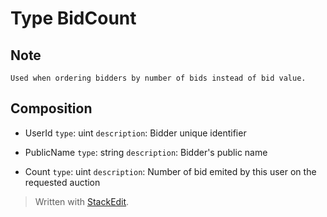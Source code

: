 Type BidCount
============

 Note
----------------
	Used when ordering bidders by number of bids instead of bid value.

Composition
----------------


- UserId
	`type`: uint
	`description`: Bidder unique identifier

- PublicName
	`type`: string
	`description`: Bidder's public name

- Count
	`type`: uint
	`description`: Number of bid emited by this user on the requested auction


	


> Written with [StackEdit](https://stackedit.io/).